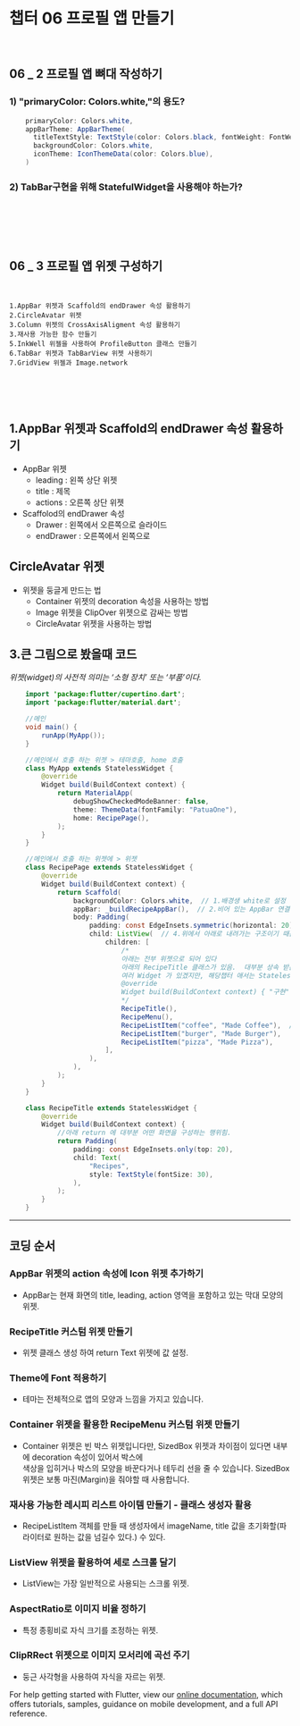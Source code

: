# 챕터 06 프로필 앱 만들기
<br/>

## 06 _ 2 프로필 앱 뼈대 작성하기

### 1) "primaryColor: Colors.white,"의 용도?
```java
    primaryColor: Colors.white,
    appBarTheme: AppBarTheme(
      titleTextStyle: TextStyle(color: Colors.black, fontWeight: FontWeight.bold, fontSize: 20),
      backgroundColor: Colors.white,
      iconTheme: IconThemeData(color: Colors.blue),
    )
```

### 2) TabBar구현을 위해 StatefulWidget을 사용해야 하는가?

<br/>
<br/>
<br/>
<br/>


## 06 _ 3 프로필 앱 위젯 구성하기
<br/>

    
    1.AppBar 위젯과 Scaffold의 endDrawer 속성 활용하기
    2.CircleAvatar 위젯
    3.Column 위젯의 CrossAxisAligment 속성 활용하기
    3.재사용 가능한 함수 만들기
    5.InkWell 위젤을 사용하여 ProfileButton 클래스 만들기
    6.TabBar 위젯과 TabBarView 위젯 사용하기
    7.GridView 위젤과 Image.network
 
<br/>
<br/>
<br/>

## 1.AppBar 위젯과 Scaffold의 endDrawer 속성 활용하기

* AppBar 위젯
  - leading : 왼쪽 상단 위젯
  - title : 제목
  - actions : 오른쪽 상단 위젯
* Scaffolod의 endDrawer 속성
  - Drawer : 왼쪽에서 오른쪽으로 슬라이드
  - endDrawer : 오른쪽에서 왼쪽으로 


## CircleAvatar 위젯

* 위젯을 둥글게 만드는 법
  - Container 위젯의 decoration 속성을 사용하는 방법
  - Image 위젯을 ClipOver 위젯으로 감싸는 방법
  - CircleAvatar 위젯을 사용하는 방법


## 3.큰 그림으로 봤을때 코드
*위젯(widget)의 사전적 의미는 ‘소형 장치’ 또는 ‘부품’이다.*

```java
    import 'package:flutter/cupertino.dart';
    import 'package:flutter/material.dart';

    //메인
    void main() {
        runApp(MyApp());
    }

    //메인에서 호출 하는 위젯 > 테마호출, home 호출
    class MyApp extends StatelessWidget {
        @override
        Widget build(BuildContext context) {
            return MaterialApp(
                debugShowCheckedModeBanner: false,
                theme: ThemeData(fontFamily: "PatuaOne"),
                home: RecipePage(),
            );
        }
    }

    //메인에서 호출 하는 위젯에 > 위젯
    class RecipePage extends StatelessWidget {
        @override
        Widget build(BuildContext context) {
            return Scaffold(
                backgroundColor: Colors.white,  // 1.배경생 white로 설정
                appBar: _buildRecipeAppBar(),  // 2.비어 있는 AppBar 연결해두기
                body: Padding(
                    padding: const EdgeInsets.symmetric(horizontal: 20),  // 3.수평으로 여백 주기
                    child: ListView(  // 4.위에서 아래로 내려가는 구조이기 때문에 ListView 위젯 사용용          
                        children: [
                            /*
                            아래는 전부 위젯으로 되어 있다
                            아래의 RecipeTitle 클래스가 있음.  대부분 상속 받는 StatelessWidget 등.
                            여러 Widget 가 있겠지만, 해당챕터 애서는 StatelessWidget 를 상속 받으면 
                            @override
                            Widget build(BuildContext context) { "구현" } 하게 됨.
                            */
                            RecipeTitle(),  
                            RecipeMenu(),
                            RecipeListItem("coffee", "Made Coffee"),  // 이미지
                            RecipeListItem("burger", "Made Burger"),
                            RecipeListItem("pizza", "Made Pizza"),
                        ],
                    ),
                ),
            );
        }
    }

    class RecipeTitle extends StatelessWidget {
        @override
        Widget build(BuildContext context) {
            //아래 return 에 대부분 어떤 화면을 구성하는 행위힘.
            return Padding(
                padding: const EdgeInsets.only(top: 20),
                child: Text(
                    "Recipes",
                    style: TextStyle(fontSize: 30),
                ),
            );
        }
    }
```

<hr/>

## 코딩 순서

### AppBar 위젯의 action 속성에 Icon 위젯 추가하기

- AppBar는 현재 화면의 title, leading, action 영역을 포함하고 있는 막대 모양의 위젯.

### RecipeTitle 커스텀 위젯 만들기

- 위젯 클래스 생성 하여 return Text 위젯에 값 설정.

### Theme에 Font 적용하기

- 테마는 전체적으로 앱의 모양과 느낌을 가지고 있습니다.

### Container 위젯을 활용한 RecipeMenu 커스텀 위젯 만들기

- Container 위젯은 빈 박스 위젯입니다만, SizedBox 위젯과 차이점이 있다면 내부에 decoration 속성이 있어서 박스에   
 색상을 입히거나 박스의 모양을 바꾼다거나 테두리 선을 줄 수 있습니다. SizedBox 위젯은 보통 마진(Margin)을 줘야할 때 사용합니다.

### 재사용 가능한 레시피 리스트 아이템 만들기 - 클래스 생성자 활용

- RecipeListItem 객체를 만들 때 생성자에서 imageName, title 값을 초기화할(파라이터로 원하는 값을 넘길수 있다.) 수 있다.

### ListView 위젯을 활용하여 세로 스크롤 달기

- ListView는 가장 일반적으로 사용되는 스크롤 위젯.

### AspectRatio로 이미지 비율 정하기

- 특정 종횡비로 자식 크기를 조정하는 위젯.

### ClipRRect 위젯으로 이미지 모서리에 곡선 주기

- 둥근 사각형을 사용하여 자식을 자르는 위젯.





For help getting started with Flutter, view our
[online documentation](https://flutter.dev/docs), which offers tutorials,
samples, guidance on mobile development, and a full API reference.
